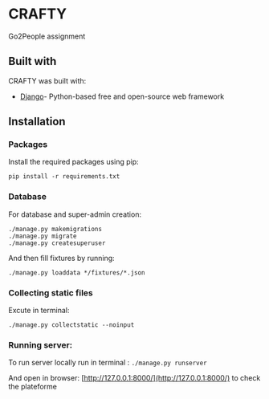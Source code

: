 
# CRAFTY
Go2People assignment 
## Built with

CRAFTY was built with:

* [Django](https://www.djangoproject.com/)- Python-based free and open-source web framework

## Installation

### Packages
Install the required packages using pip:

```
pip install -r requirements.txt
```
### Database

For database and super-admin creation: 
```
./manage.py makemigrations
./manage.py migrate
./manage.py createsuperuser
```
And then fill fixtures by running:
```
./manage.py loaddata */fixtures/*.json
```
### Collecting static files
Excute in terminal:
```
./manage.py collectstatic --noinput

```

### Running server:

To run server locally run in terminal :
`./manage.py runserver`

And open in browser: [http://127.0.0.1:8000/](http://127.0.0.1:8000/) to check the plateforme

